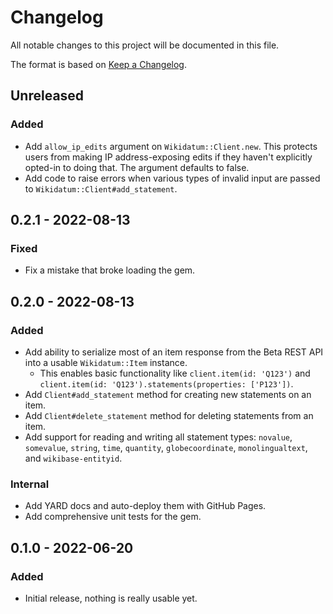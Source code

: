 # Changelog

All notable changes to this project will be documented in this file.

The format is based on [Keep a Changelog](https://keepachangelog.com/en/1.0.0/).

## Unreleased
### Added

- Add `allow_ip_edits` argument on `Wikidatum::Client.new`. This protects users from making IP address-exposing edits if they haven't explicitly opted-in to doing that. The argument defaults to false.
- Add code to raise errors when various types of invalid input are passed to `Wikidatum::Client#add_statement`.

## 0.2.1 - 2022-08-13
### Fixed

- Fix a mistake that broke loading the gem.

## 0.2.0 - 2022-08-13
### Added

- Add ability to serialize most of an item response from the Beta REST API into a usable `Wikidatum::Item` instance.
  - This enables basic functionality like `client.item(id: 'Q123')` and `client.item(id: 'Q123').statements(properties: ['P123'])`.
- Add `Client#add_statement` method for creating new statements on an item.
- Add `Client#delete_statement` method for deleting statements from an item.
- Add support for reading and writing all statement types: `novalue`, `somevalue`, `string`, `time`, `quantity`, `globecoordinate`, `monolingualtext`, and `wikibase-entityid`.

### Internal

- Add YARD docs and auto-deploy them with GitHub Pages.
- Add comprehensive unit tests for the gem.

## 0.1.0 - 2022-06-20
### Added

- Initial release, nothing is really usable yet.
